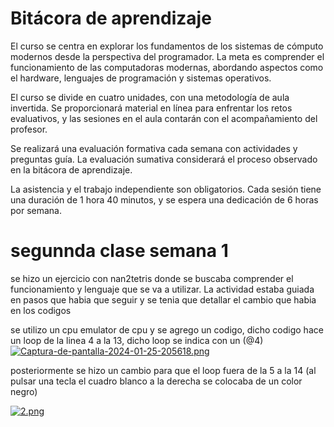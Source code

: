 # Bitácora de aprendizaje
El curso se centra en explorar los fundamentos de los sistemas de cómputo modernos desde la perspectiva del programador. La meta es comprender el funcionamiento de las computadoras modernas, abordando aspectos como el hardware, lenguajes de programación y sistemas operativos.

El curso se divide en cuatro unidades, con una metodología de aula invertida. Se proporcionará material en línea para enfrentar los retos evaluativos, y las sesiones en el aula contarán con el acompañamiento del profesor.

Se realizará una evaluación formativa cada semana con actividades y preguntas guía. La evaluación sumativa considerará el proceso observado en la bitácora de aprendizaje.

La asistencia y el trabajo independiente son obligatorios. Cada sesión tiene una duración de 1 hora 40 minutos, y se espera una dedicación de 6 horas por semana.

# segunnda clase semana 1

se hizo un ejercicio con nan2tetris donde se buscaba comprender el funcionamiento y lenguaje que se va a utilizar. La actividad estaba guiada en pasos que habia que seguir y se tenia que detallar el cambio que habia en los codigos

se utilizo un cpu emulator de cpu y se agrego un codigo, dicho codigo hace un loop de la linea 4 a la 13, dicho loop se indica con un (@4)
[![Captura-de-pantalla-2024-01-25-205618.png](https://i.postimg.cc/159QjzSw/Captura-de-pantalla-2024-01-25-205618.png)](https://postimg.cc/NLPSyB5j)

posteriormente se hizo un cambio para que el loop fuera de la 5 a la 14 (al pulsar una tecla el cuadro blanco a la derecha se colocaba de un color negro)

[![2.png](https://i.postimg.cc/J4p4MX4R/2.png)](https://postimg.cc/4mhT1m90)
